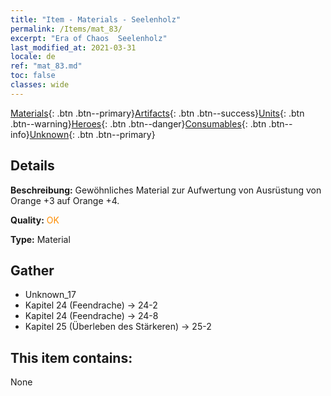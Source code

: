 ```yaml
---
title: "Item - Materials - Seelenholz"
permalink: /Items/mat_83/
excerpt: "Era of Chaos  Seelenholz"
last_modified_at: 2021-03-31
locale: de
ref: "mat_83.md"
toc: false
classes: wide
---
```

 [Materials](/de/Items/){: .btn .btn--primary}[Artifacts](/de/Items/Artifacts/){: .btn .btn--success}[Units](/de/Items/Units/){: .btn .btn--warning}[Heroes](/de/Items/Heroes/){: .btn .btn--danger}[Consumables](/de/Items/Consumables/){: .btn .btn--info}[Unknown](/de/Items/Unknown/){: .btn .btn--primary}

## Details
 **Beschreibung:** Gewöhnliches Material zur Aufwertung von Ausrüstung von Orange +3 auf Orange +4.

 **Quality:** <span style="color: #FF8C00">OK</span>

 **Type:** Material

## Gather

*    Unknown_17 
*    Kapitel 24 (Feendrache) -> 24-2 
*    Kapitel 24 (Feendrache) -> 24-8 
*    Kapitel 25 (Überleben des Stärkeren) -> 25-2 

## This item contains:

  None

